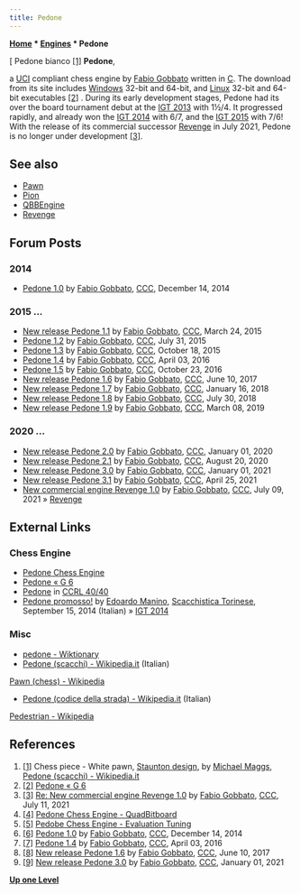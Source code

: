 ```yaml
---
title: Pedone
---
```

**[Home](Home "Home") \* [Engines](Engines "Engines") \* Pedone**



[ Pedone bianco <a id="cite-note-1" href="#cite-ref-1">[1]</a>
**Pedone**,  

a [UCI](UCI "UCI") compliant chess engine by [Fabio Gobbato](Fabio_Gobbato "Fabio Gobbato") written in [C](C "C"). The download from its site includes [Windows](Windows "Windows") 32-bit and 64-bit, and [Linux](Linux "Linux") 32-bit and 64-bit executables <a id="cite-note-2" href="#cite-ref-2">[2]</a> . During its early development stages, Pedone had its over the board tournament debut at the [IGT 2013](IGT_2013 "IGT 2013") with 1½/4. It progressed rapidly, and already won the [IGT 2014](IGT_2014 "IGT 2014") with 6/7, and the [IGT 2015](IGT_2015 "IGT 2015") with 7/6! With the release of its commercial successor [Revenge](Revenge "Revenge") in July 2021, Pedone is no longer under development <a id="cite-note-3" href="#cite-ref-3">[3]</a>.



## See also


* [Pawn](Pawn_(Program) "Pawn (Program)")
* [Pion](Pion "Pion")
* [QBBEngine](QBBEngine "QBBEngine")
* [Revenge](Revenge "Revenge")


## Forum Posts


### 2014


* [Pedone 1.0](http://www.talkchess.com/forum/viewtopic.php?t=54640) by [Fabio Gobbato](Fabio_Gobbato "Fabio Gobbato"), [CCC](CCC "CCC"), December 14, 2014


### 2015 ...


* [New release Pedone 1.1](http://www.talkchess.com/forum/viewtopic.php?t=55766) by [Fabio Gobbato](Fabio_Gobbato "Fabio Gobbato"), [CCC](CCC "CCC"), March 24, 2015
* [Pedone 1.2](http://www.talkchess.com/forum/viewtopic.php?t=57135) by [Fabio Gobbato](Fabio_Gobbato "Fabio Gobbato"), [CCC](CCC "CCC"), July 31, 2015
* [Pedone 1.3](http://www.talkchess.com/forum/viewtopic.php?t=57982) by [Fabio Gobbato](Fabio_Gobbato "Fabio Gobbato"), [CCC](CCC "CCC"), October 18, 2015
* [Pedone 1.4](http://www.talkchess.com/forum/viewtopic.php?t=59732) by [Fabio Gobbato](Fabio_Gobbato "Fabio Gobbato"), [CCC](CCC "CCC"), April 03, 2016
* [Pedone 1.5](http://www.talkchess.com/forum/viewtopic.php?t=61807) by [Fabio Gobbato](Fabio_Gobbato "Fabio Gobbato"), [CCC](CCC "CCC"), October 23, 2016
* [New release Pedone 1.6](http://www.talkchess.com/forum/viewtopic.php?t=64241) by [Fabio Gobbato](Fabio_Gobbato "Fabio Gobbato"), [CCC](CCC "CCC"), June 10, 2017
* [New release Pedone 1.7](http://www.talkchess.com/forum/viewtopic.php?t=66341) by [Fabio Gobbato](Fabio_Gobbato "Fabio Gobbato"), [CCC](CCC "CCC"), January 16, 2018
* [New release Pedone 1.8](http://www.talkchess.com/forum3/viewtopic.php?f=2&t=68108) by [Fabio Gobbato](Fabio_Gobbato "Fabio Gobbato"), [CCC](CCC "CCC"), July 30, 2018
* [New release Pedone 1.9](http://www.talkchess.com/forum3/viewtopic.php?f=2&t=70139) by [Fabio Gobbato](Fabio_Gobbato "Fabio Gobbato"), [CCC](CCC "CCC"), March 08, 2019


### 2020 ...


* [New release Pedone 2.0](http://www.talkchess.com/forum3/viewtopic.php?f=2&t=72704) by [Fabio Gobbato](Fabio_Gobbato "Fabio Gobbato"), [CCC](CCC "CCC"), January 01, 2020
* [New release Pedone 2.1](http://www.talkchess.com/forum3/viewtopic.php?f=2&t=74844) by [Fabio Gobbato](Fabio_Gobbato "Fabio Gobbato"), [CCC](CCC "CCC"), August 20, 2020
* [New release Pedone 3.0](http://www.talkchess.com/forum3/viewtopic.php?f=2&t=76203) by [Fabio Gobbato](Fabio_Gobbato "Fabio Gobbato"), [CCC](CCC "CCC"), January 01, 2021
* [New release Pedone 3.1](http://www.talkchess.com/forum3/viewtopic.php?f=2&t=77172) by [Fabio Gobbato](Fabio_Gobbato "Fabio Gobbato"), [CCC](CCC "CCC"), April 25, 2021
* [New commercial engine Revenge 1.0](http://www.talkchess.com/forum3/viewtopic.php?f=2&t=77684) by [Fabio Gobbato](Fabio_Gobbato "Fabio Gobbato"), [CCC](CCC "CCC"), July 09, 2021 » [Revenge](Revenge "Revenge")


## External Links


### Chess Engine


* [Pedone Chess Engine](https://sites.google.com/site/pedonechess/)
* [Pedone « G 6](http://www.g-sei.org/pedone/)
* [Pedone](http://www.computerchess.org.uk/ccrl/4040/cgi/compare_engines.cgi?family=Pedone&print=Rating+list&print=Results+table&print=LOS+table&print=Ponder+hit+table&print=Eval+difference+table&print=Comopp+gamenum+table&print=Overlap+table&print=Score+with+common+opponents) in [CCRL 40/40](CCRL "CCRL")
* [Pedone promosso!](https://www.scacchisticatorinese.it/portale/scacchi-e-computer/324-pedone-promosso) by [Edoardo Manino](Edoardo_Manino "Edoardo Manino"), [Scacchistica Torinese](https://www.scacchisticatorinese.it/portale/), September 15, 2014 (Italian) » [IGT 2014](IGT_2014 "IGT 2014")


### Misc


* [pedone - Wiktionary](http://en.wiktionary.org/wiki/pedone)
* [Pedone (scacchi) - Wikipedia.it](http://it.wikipedia.org/wiki/Pedone_%28scacchi%29) (Italian)


 [Pawn (chess) - Wikipedia](https://en.wikipedia.org/wiki/Pawn_%28chess%29)
* [Pedone (codice della strada) - Wikipedia.it](http://it.wikipedia.org/wiki/Pedone_%28codice_della_strada%29) (Italian)


 [Pedestrian - Wikipedia](https://en.wikipedia.org/wiki/Pedestrian)
## References


1. <a id="cite-ref-1" href="#cite-note-1">[1]</a> Chess piece - White pawn, [Staunton design](https://en.wikipedia.org/wiki/Staunton_chess_set), by [Michael Maggs](http://commons.wikimedia.org/wiki/User:MichaelMaggs), [Pedone (scacchi) - Wikipedia.it](http://it.wikipedia.org/wiki/Pedone_%28scacchi%29)
2. <a id="cite-ref-2" href="#cite-note-2">[2]</a> [Pedone « G 6](http://www.g-sei.org/pedone/)
3. <a id="cite-ref-3" href="#cite-note-3">[3]</a> [Re: New commercial engine Revenge 1.0](http://www.talkchess.com/forum3/viewtopic.php?f=2&t=77684&start=12) by [Fabio Gobbato](Fabio_Gobbato "Fabio Gobbato"), [CCC](CCC "CCC"), July 11, 2021
4. <a id="cite-ref-4" href="#cite-note-4">[4]</a> [Pedone Chess Engine - QuadBitboard](https://sites.google.com/site/pedonechess/programming-articles/quadbitboard)
5. <a id="cite-ref-5" href="#cite-note-5">[5]</a> [Pedobe Chess Engine - Evaluation Tuning](https://sites.google.com/site/pedonechess/programming-articles/evaluation-tuning)
6. <a id="cite-ref-6" href="#cite-note-6">[6]</a> [Pedone 1.0](http://www.talkchess.com/forum/viewtopic.php?t=54640) by [Fabio Gobbato](Fabio_Gobbato "Fabio Gobbato"), [CCC](CCC "CCC"), December 14, 2014
7. <a id="cite-ref-7" href="#cite-note-7">[7]</a> [Pedone 1.4](http://www.talkchess.com/forum/viewtopic.php?t=59732) by [Fabio Gobbato](Fabio_Gobbato "Fabio Gobbato"), [CCC](CCC "CCC"), April 03, 2016
8. <a id="cite-ref-8" href="#cite-note-8">[8]</a> [New release Pedone 1.6](http://www.talkchess.com/forum/viewtopic.php?t=64241) by [Fabio Gobbato](Fabio_Gobbato "Fabio Gobbato"), [CCC](CCC "CCC"), June 10, 2017
9. <a id="cite-ref-9" href="#cite-note-9">[9]</a>  [New release Pedone 3.0](http://www.talkchess.com/forum3/viewtopic.php?f=2&t=76203) by [Fabio Gobbato](Fabio_Gobbato "Fabio Gobbato"), [CCC](CCC "CCC"), January 01, 2021

**[Up one Level](Engines "Engines")**







 
